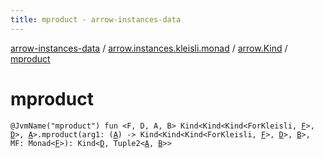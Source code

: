 ```yaml
---
title: mproduct - arrow-instances-data
---
```


[arrow-instances-data](../../index.html) / [arrow.instances.kleisli.monad](../index.html) / [arrow.Kind](index.html) / [mproduct](./mproduct.html)

# mproduct

`@JvmName("mproduct") fun <F, D, A, B> Kind<Kind<Kind<ForKleisli, `[`F`](mproduct.html#F)`>, `[`D`](mproduct.html#D)`>, `[`A`](mproduct.html#A)`>.mproduct(arg1: (`[`A`](mproduct.html#A)`) -> Kind<Kind<Kind<ForKleisli, `[`F`](mproduct.html#F)`>, `[`D`](mproduct.html#D)`>, `[`B`](mproduct.html#B)`>, MF: Monad<`[`F`](mproduct.html#F)`>): Kind<`[`D`](mproduct.html#D)`, Tuple2<`[`A`](mproduct.html#A)`, `[`B`](mproduct.html#B)`>>`